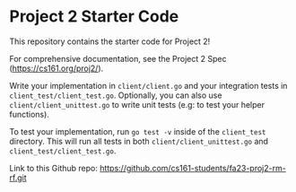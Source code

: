 # Project 2 Starter Code

This repository contains the starter code for Project 2!

For comprehensive documentation, see the Project 2 Spec (https://cs161.org/proj2/).

Write your implementation in `client/client.go` and your integration tests in `client_test/client_test.go`. Optionally, you can also use `client/client_unittest.go` to write unit tests (e.g: to test your helper functions).

To test your implementation, run `go test -v` inside of the `client_test` directory. This will run all tests in both `client/client_unittest.go` and `client_test/client_test.go`.

Link to this Github repo: https://github.com/cs161-students/fa23-proj2-rm-rf.git

